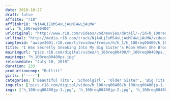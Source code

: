 ```yaml
---
date: 2018-10-27
draft: false
affsite: "r18"
afflinkr18: "NjA4LjEuMS4xLjAuMC4wLjAuMA"
url: "h_100req00400"
urloriginal: "http://www.r18.com/videos/vod/movies/detail/-/id=h_100req00400"
urlfinal: "http://media.r18.com/track/NjA4LjEuMS4xLjAuMC4wLjAuMA/videos/vod/movies/detail/-/id=h_100req00400"
samplevid: "awspv3001.r18.com/litevideo/freepv/h/h_1/h_100req00400/h_100req00400_dmb_w.mp4"
title: "I Was Secretly Sneaking Into My Big Sister's Room When She Brought Her Boyfriend Home This Little Sister Had To Hide Inside The Closet, And Watched While She Gave Her Boyfriend A Blowjob And That Made Her Hot And Horny! And When Her Boyfriend Found Out... 2"
mainimgurl: "pics.r18.com/digital/video/h_100req00400/h_100req00400ps.jpg"
mainimgs: "h_100req00400ps.jpg"
releasedate: "July 10, 2018"
duration: 233
productioncomp: "Bullitt"
girls: ['----']
categories: ['Beautiful Tits', 'Schoolgirl', 'Older Sister', 'Big Tits', 'Sister', 'Squirting', 'Threesome / Foursome', 'Hi-Def']
imgurls: ['pics.r18.com/digital/video/h_100req00400/h_100req00400jp-1.jpg', 'pics.r18.com/digital/video/h_100req00400/h_100req00400jp-2.jpg', 'pics.r18.com/digital/video/h_100req00400/h_100req00400jp-3.jpg', 'pics.r18.com/digital/video/h_100req00400/h_100req00400jp-4.jpg', 'pics.r18.com/digital/video/h_100req00400/h_100req00400jp-5.jpg', 'pics.r18.com/digital/video/h_100req00400/h_100req00400jp-6.jpg', 'pics.r18.com/digital/video/h_100req00400/h_100req00400jp-7.jpg', 'pics.r18.com/digital/video/h_100req00400/h_100req00400jp-8.jpg', 'pics.r18.com/digital/video/h_100req00400/h_100req00400jp-9.jpg', 'pics.r18.com/digital/video/h_100req00400/h_100req00400jp-10.jpg', 'pics.r18.com/digital/video/h_100req00400/h_100req00400jp-11.jpg', 'pics.r18.com/digital/video/h_100req00400/h_100req00400jp-12.jpg', 'pics.r18.com/digital/video/h_100req00400/h_100req00400jp-13.jpg', 'pics.r18.com/digital/video/h_100req00400/h_100req00400jp-14.jpg', 'pics.r18.com/digital/video/h_100req00400/h_100req00400jp-15.jpg', 'pics.r18.com/digital/video/h_100req00400/h_100req00400jp-16.jpg', 'pics.r18.com/digital/video/h_100req00400/h_100req00400jp-17.jpg', 'pics.r18.com/digital/video/h_100req00400/h_100req00400jp-18.jpg', 'pics.r18.com/digital/video/h_100req00400/h_100req00400jp-19.jpg', 'pics.r18.com/digital/video/h_100req00400/h_100req00400jp-20.jpg']
imgs: ['h_100req00400jp-1.jpg', 'h_100req00400jp-2.jpg', 'h_100req00400jp-3.jpg', 'h_100req00400jp-4.jpg', 'h_100req00400jp-5.jpg', 'h_100req00400jp-6.jpg', 'h_100req00400jp-7.jpg', 'h_100req00400jp-8.jpg', 'h_100req00400jp-9.jpg', 'h_100req00400jp-10.jpg', 'h_100req00400jp-11.jpg', 'h_100req00400jp-12.jpg', 'h_100req00400jp-13.jpg', 'h_100req00400jp-14.jpg', 'h_100req00400jp-15.jpg', 'h_100req00400jp-16.jpg', 'h_100req00400jp-17.jpg', 'h_100req00400jp-18.jpg', 'h_100req00400jp-19.jpg', 'h_100req00400jp-20.jpg']
---
```


